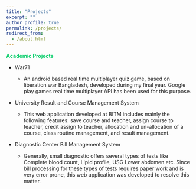 ```yaml
---
title: "Projects"
excerpt: ""
author_profile: true
permalink: /projects/
redirect_from: 
  - /about.html
---
```


**<font color="#00cc66">Academic Projects</font>**

* War71
  * An android based real time multiplayer quiz game, based on liberation war Bangladesh, developed during my final year. Google play games real time multiplayer API has been used for this purpose.
  
* University Result and Course Management System
  * This web application developed at BITM includes mainly the following features: save course and teacher, assign course to teacher, credit assign to teacher,     allocation and un-allocation of a course, class routine management, and result management.
 
* Diagnostic Center Bill Management System
  * Generally, small diagnostic offers several types of tests like Complete blood count, Lipid profile, USG Lower abdomen etc. 
    Since bill processing for these types of tests requires paper work and is very error prone, this web application was developed to resolve this matter.
